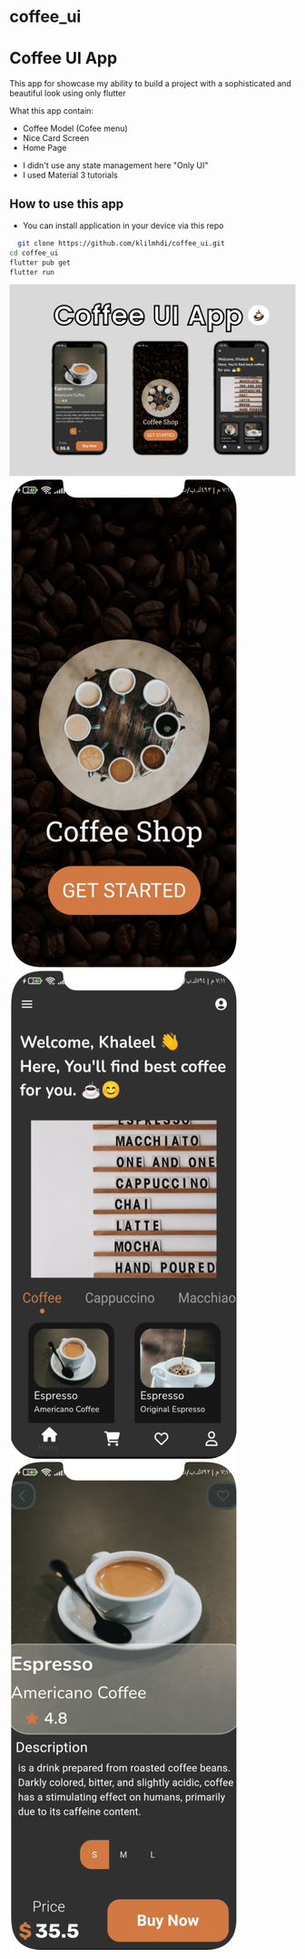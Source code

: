 # coffee_ui

# Coffee UI App

This app for showcase my ability to build a project with a sophisticated and beautiful look using only flutter

What this app contain:
- Coffee Model (Cofee menu)
- Nice Card Screen
- Home Page

* I didn't use any state management here "Only UI"
* I used Material 3 tutorials

## How to use this app
- You can install application in your device via this repo
```bash
  git clone https://github.com/klilmhdi/coffee_ui.git
cd coffee_ui
flutter pub get
flutter run
```

<img src="screenshots/Frame 1.png">
<br>
<img src="screenshots/screen 1.png">
<br>
<img src="screenshots/screen 2.png">
<br>
<img src="screenshots/screen 3.png">
